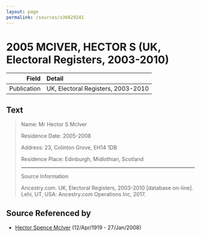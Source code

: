 ```yaml
---
layout: page
permalink: /sources/s36629241
---
```


# 2005 MCIVER, HECTOR S (UK, Electoral Registers, 2003-2010)

Field | Detail
---:|:---
Publication | UK, Electoral Registers, 2003-2010

## Text

> Name: Mr Hector S McIver
>
> Residence Date: 2005-2008
>
> Address: 23, Colinton Grove, EH14 1DB
>
> Residence Place: Edinburgh, Midlothian, Scotland
>
> ---
>
> Source Information
>
> Ancestry.com. UK, Electoral Registers, 2003-2010 [database on-line]. Lehi, UT, USA: Ancestry.com Operations Inc, 2017.
>

## Source Referenced by

* [Hector Spence McIver](../people/@34334364@-hector-spence-mciver-b1919-4-12-d2008-1-27.md) (12/Apr/1919 - 27/Jan/2008)
